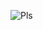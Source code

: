 

![Pls](https://scontent.faep8-2.fna.fbcdn.net/v/t1.0-9/75625468_719097775237847_5076031288033411072_n.jpg?_nc_cat=108&_nc_ohc=sF3WvsESTm0AQk5KBBs2WKK7eT4Zd0zIDgz0AFkCBeMdS6fDETmvqEMGw&_nc_ht=scontent.faep8-2.fna&oh=16ada9a92e3ce20a8f1aa6f28964ee4b&oe=5EAB47C4
)
